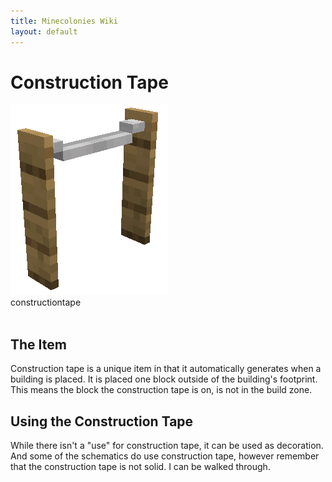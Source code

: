 ```yaml
---
title: Minecolonies Wiki
layout: default
---
```

# Construction Tape

<div class="infobox box text-center">
    <img src="../../assets/images/deco/constructiontape.png" alt="Construction Tape"/><br>
    <recipe>constructiontape</recipe>
</div>
<br>

## The Item

Construction tape is a unique item in that it automatically generates when a building is placed. It is placed one block outside of the building's footprint. This means the block the construction tape is on, is not in the build zone. 
<br>

## Using the Construction Tape

While there isn't a "use" for construction tape, it can be used as decoration. And some of the schematics do use construction tape, however remember that the construction tape is not solid. I can be walked through.


